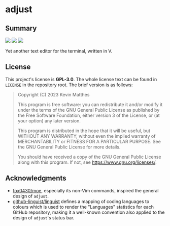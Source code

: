 <!---------------------- GNU General Public License 3.0 ------------------------
--                                                                            --
-- Copyright (C) 2023 Kevin Matthes                                           --
--                                                                            --
-- This program is free software: you can redistribute it and/or modify       --
-- it under the terms of the GNU General Public License as published by       --
-- the Free Software Foundation, either version 3 of the License, or          --
-- (at your option) any later version.                                        --
--                                                                            --
-- This program is distributed in the hope that it will be useful,            --
-- but WITHOUT ANY WARRANTY; without even the implied warranty of             --
-- MERCHANTABILITY or FITNESS FOR A PARTICULAR PURPOSE.  See the              --
-- GNU General Public License for more details.                               --
--                                                                            --
-- You should have received a copy of the GNU General Public License          --
-- along with this program.  If not, see <https://www.gnu.org/licenses/>.     --
--                                                                            --
------------------------------------------------------------------------------->

<!------------------------------------------------------------------------------
--
--  AUTHOR      Kevin Matthes
--  BRIEF       Important information regarding this project.
--  COPYRIGHT   GPL-3.0
--  DATE        2023
--  FILE        README.md
--  NOTE        See `LICENSE' for full license.
--
------------------------------------------------------------------------------->

<!----------------------------------------------------------------------------->

[ci]:  https://github.com/kevinmatthes/adjust/workflows/ci/badge.svg
[gpl3]:  https://github.com/kevinmatthes/adjust/blob/main/LICENSE
[last]:  https://img.shields.io/github/last-commit/kevinmatthes/adjust
[license]:  https://img.shields.io/github/license/kevinmatthes/adjust
[linguist]:  https://github.com/github-linguist/linguist
[moe]:  https://github.com/fox0430/moe
[repository]:  https://github.com/kevinmatthes/adjust

<!----------------------------------------------------------------------------->

# adjust

## Summary

[![][ci]][repository]
[![][last]][repository]
[![][license]][repository]

Yet another text editor for the terminal, written in V.

## License

This project's license is **GPL-3.0**.  The whole license text can be found
in [`LICENSE`][gpl3] in the repository root.  The brief version is as
follows:

> Copyright (C) 2023 Kevin Matthes
>
> This program is free software: you can redistribute it and/or modify
> it under the terms of the GNU General Public License as published by
> the Free Software Foundation, either version 3 of the License, or
> (at your option) any later version.
>
> This program is distributed in the hope that it will be useful,
> but WITHOUT ANY WARRANTY; without even the implied warranty of
> MERCHANTABILITY or FITNESS FOR A PARTICULAR PURPOSE.  See the
> GNU General Public License for more details.
>
> You should have received a copy of the GNU General Public License
> along with this program.  If not, see <https://www.gnu.org/licenses/>.

## Acknowledgments

- [fox0430/moe][moe], especially its non-Vim commands, inspired the general
  design of `adjust`.
- [github-linguist/linguist][linguist] defines a mapping of coding languages to
  colours which is used to render the "Languages" statistics for each GitHub
  repository, making it a well-known convention also applied to the design of
  `adjust`'s status bar.

<!----------------------------------------------------------------------------->
